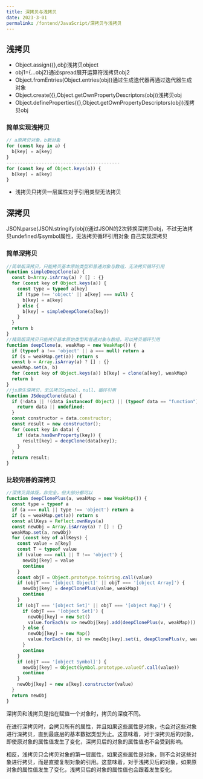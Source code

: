 ```yaml
---
title: 深拷贝与浅拷贝  
date: 2023-3-01
permalink: /fontend/JavaScript/深拷贝与浅拷贝
---
```



## 浅拷贝

- Object.assign({},obj)浅拷贝object
- obj1={...obj2}通过spread展开运算符浅拷贝obj2
- Object.fromEntries(Object.entries(obj))通过生成迭代器再通过迭代器生成对象
- Object.create({},Object.getOwnPropertyDescriptors(obj))浅拷贝obj
- Object.defineProperties({},Object.getOwnPropertyDescriptors(obj))浅拷贝obj

### 简单实现浅拷贝
```js
// a原拷贝对象，b新对象
for (const key in a) {
  b[key] = a[key]
}
------------------------------------------
for (const key of Object.keys(a)) {
  b[key] = a[key]
}
```
- 浅拷贝只拷贝一层属性对于引用类型无法拷贝
## 深拷贝
>
JSON.parse(JSON.stringify(obj))通过JSON的2次转换深拷贝obj，不过无法拷贝undefined与symbol属性，无法拷贝循环引用对象
自己实现深拷贝
>
### 简单深拷贝
```js
//简单版深拷贝，只能拷贝基本原始类型和普通对象与数组，无法拷贝循环引用
function simpleDeepClone(a) {
  const b=Array.isArray(a) ? [] : {}
  for (const key of Object.keys(a)) {
    const type = typeof a[key]
    if (type !== 'object' || a[key] === null) {
      b[key] = a[key]
    } else {
      b[key] = simpleDeepClone(a[key])
    }
  }
  return b
}
//精简版深拷贝只能拷贝基本原始类型和普通对象与数组，可以拷贝循环引用
function deepClone(a, weakMap = new WeakMap()) {
  if (typeof a !== 'object' || a === null) return a
  if (s = weakMap.get(a)) return s
  const b = Array.isArray(a) ? [] : {}
  weakMap.set(a, b)
  for (const key of Object.keys(a)) b[key] = clone(a[key], weakMap)
  return b
}
//js原生深拷贝，无法拷贝Symbol、null、循环引用
function JSdeepClone(data) {
  if (!data || !(data instanceof Object) || (typeof data == "function")) {
    return data || undefined;
  }
  const constructor = data.constructor;
  const result = new constructor();
  for (const key in data) {
    if (data.hasOwnProperty(key)) {
      result[key] = deepClone(data[key]);
    }
  }
  return result;
}
```
### 比较完善的深拷贝
```js
//深拷贝具体版，非完全，但大部分都可以
function deepClonePlus(a, weakMap = new WeakMap()) {
  const type = typeof a
  if (a === null || type !== 'object') return a
  if (s = weakMap.get(a)) return s
  const allKeys = Reflect.ownKeys(a)
  const newObj = Array.isArray(a) ? [] : {}
  weakMap.set(a, newObj)
  for (const key of allKeys) {
    const value = a[key]
    const T = typeof value
    if (value === null || T !== 'object') {
      newObj[key] = value
      continue
    }
    const objT = Object.prototype.toString.call(value)
    if (objT === '[object Object]' || objT === '[object Array]') {
      newObj[key] = deepClonePlus(value, weakMap)
      continue
    }
    if (objT === '[object Set]' || objT === '[object Map]') {
      if (objT === '[object Set]') {
        newObj[key] = new Set()
        value.forEach(v => newObj[key].add(deepClonePlus(v, weakMap)))
      } else {
        newObj[key] = new Map()
        value.forEach((v, i) => newObj[key].set(i, deepClonePlus(v, weakMap)))
      }
      continue
    }
    if (objT === '[object Symbol]') {
      newObj[key] = Object(Symbol.prototype.valueOf.call(value))
      continue
    }
    newObj[key] = new a[key].constructor(value)
  }
  return newObj
}
```
>
深拷贝和浅拷贝是指在赋值一个对象时，拷贝的深度不同。

在进行深拷贝时，会拷贝所有的属性，并且如果这些属性是对象，也会对这些对象进行深拷贝，直到最底层的基本数据类型为止。这意味着，对于深拷贝后的对象，即使原对象的属性值发生了变化，深拷贝后的对象的属性值也不会受到影响。

相反，浅拷贝只会拷贝对象的第一层属性，如果这些属性是对象，则不会对这些对象进行拷贝，而是直接复制对象的引用。这意味着，对于浅拷贝后的对象，如果原对象的属性值发生了变化，浅拷贝后的对象的属性值也会跟着发生变化。
>